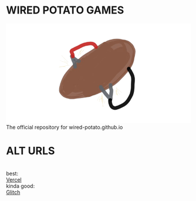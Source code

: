# WIRED POTATO GAMES
 <img src="potato.png" alt="wired potato logo">
The official repository for wired-potato.github.io
<h1>ALT URLS</h1> <br>
best: <br>
<a href="wired-potato.vercel.app" >Vercel</a> <br>
kinda good: <br>
<a href="wired-potato.glitch.me" >Glitch</a> <br>
